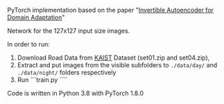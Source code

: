 PyTorch implementation based on the paper "[Invertible Autoencoder for Domain Adaptation](https://www.mdpi.com/2079-3197/7/2/20/htm)"

Network for the 127x127 input size images.

In order to run: 
1. Download Road Data from [KAIST](https://soonminhwang.github.io/rgbt-ped-detection/ "Download speeds are horrible, look for the OneDrive Link") Dataset (set01.zip and set04.zip), 
2. Extract and put images from the visible subfolders to  ```./data/day/``` and ```./data/night/``` folders respectively
3. Run ```train.py ````

Code is written in Python 3.8 with PyTorch 1.8.0
